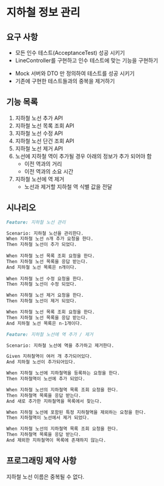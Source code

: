# 지하철 정보 관리

## 요구 사항
* 모든 인수 테스트(AcceptanceTest) 성공 시키기
* LineController를 구현하고 인수 테스트에 맞는 기능을 구현하기
- Mock 서버와 DTO 만 정의하여 테스트를 성공 시키기
- 기존에 구현한 테스트들과의 중복을 제거하기

## 기능 목록
1. 지하철 노선 추가 API
2. 지하철 노선 목록 조회 API
3. 지하철 노선 수정 API
4. 지하철 노선 단건 조회 API
5. 지하철 노선 제거 API
6. 노선에 지하철 역이 추가될 경우 아래의 정보가 추가 되어야 함
    - 이전 역과의 거리
    - 이전 역과의 소요 시간
7. 지하철 노선에 역 제거
    - 노선과 제거할 지하철 역 식별 값을 전달
    
## 시나리오
````markdown
Feature: 지하철 노선 관리

Scenario: 지하철 노선을 관리한다.
When 지하철 노선 n개 추가 요청을 한다.
Then 지하철 노선이 추가 되었다.
    
When 지하철 노선 목록 조회 요청을 한다.
Then 지하철 노선 목록을 응답 받는다.
And 지하철 노선 목록은 n개이다.
    
When 지하철 노선 수정 요청을 한다.
Then 지하철 노선이 수정 되었다.

When 지하철 노선 제거 요청을 한다.
Then 지하철 노선이 제거 되었다.

When 지하철 노선 목록 조회 요청을 한다.
Then 지하철 노선 목록을 응답 받는다.
And 지하철 노선 목록은 n-1개이다.
````

````markdown
Feature: 지하철 노선에 역 추가 / 제거

Scenario: 지하철 노선에 역을 추가하고 제거한다.

Given 지하철역이 여러 개 추가되어있다.
And 지하철 노선이 추가되어있다.

When 지하철 노선에 지하철역을 등록하는 요청을 한다.
Then 지하철역이 노선에 추가 되었다.

When 지하철 노선의 지하철역 목록 조회 요청을 한다.
Then 지하철역 목록을 응답 받는다.
And 새로 추가한 지하철역을 목록에서 찾는다.

When 지하철 노선에 포함된 특정 지하철역을 제외하는 요청을 한다.
Then 지하철역이 노선에서 제거 되었다.

When 지하철 노선의 지하철역 목록 조회 요청을 한다.
Then 지하철역 목록을 응답 받는다.
And 제외한 지하철역이 목록에 존재하지 않는다.
````

## 프로그래밍 제약 사항
지하철 노선 이름은 중복될 수 없다.